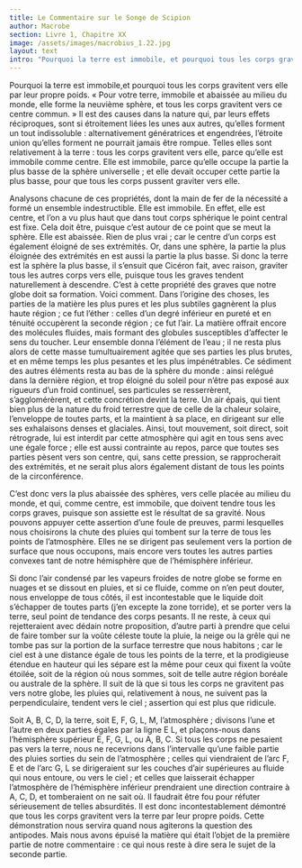 ```yaml
---
title: Le Commentaire sur le Songe de Scipion
author: Macrobe
section: Livre 1, Chapitre XX
image: /assets/images/macrobius_1.22.jpg
layout: text
intro: "Pourquoi la terre est immobile, et pourquoi tous les corps gravitent vers elle par leur propre poids."
---
```


Pourquoi la terre est immobile,et pourquoi tous les corps gravitent vers elle par leur propre poids. « Pour votre terre, immobile et abaissée au milieu du monde, elle forme la neuvième sphère, et tous les corps gravitent vers ce centre commun. » Il est des causes dans la nature qui, par leurs effets réciproques, sont si étroitement liées les unes aux autres, qu’elles forment un tout indissoluble : alternativement génératrices et engendrées, l’étroite union qu’elles forment ne pourrait jamais être rompue. Telles elles sont relativement à la terre : tous les corps gravitent vers elle, parce qu’elle est immobile comme centre. Elle est immobile, parce qu’elle occupe la partie la plus basse de la sphère universelle ; et elle devait occuper cette partie la plus basse, pour que tous les corps pussent graviter vers elle.

Analysons chacune de ces propriétés, dont la main de fer de la nécessité a formé un ensemble indestructible. Elle est immobile. En effet, elle est centre, et l’on a vu plus haut que dans tout corps sphérique le point central est fixe. Cela doit être, puisque c’est autour de ce point que se meut la sphère. Elle est abaissée. Rien de plus vrai ; car le centre d’un corps est également éloigné de ses extrémités. Or, dans une sphère, la partie la plus éloignée des extrémités en est aussi la partie la plus basse. Si donc la terre est la sphère la plus basse, il s’ensuit que Cicéron fait, avec raison, graviter tous les autres corps vers elle, puisque tous les graves tendent naturellement à descendre. C’est à cette propriété des graves que notre globe doit sa formation. Voici comment. Dans l’origine des choses, les parties de la matière les plus pures et les plus subtiles gagnèrent la plus haute région ; ce fut l’éther : celles d’un degré inférieur en pureté et en ténuité occupèrent la seconde région ; ce fut l’air. La matière offrait encore des molécules fluides, mais formant des globules susceptibles d’affecter le sens du toucher. Leur ensemble donna l’élément de l’eau ; il ne resta plus alors de cette masse tumultuairement agitée que ses parties les plus brutes, et en même temps les plus pesantes et les plus impénétrables. Ce sédiment des autres éléments resta au bas de la sphère du monde : ainsi relégué dans la dernière région, et trop éloigné du soleil pour n’être pas exposé aux rigueurs d’un froid continuel, ses particules se resserrèrent, s’agglomérèrent, et cette concrétion devint la terre. Un air épais, qui tient bien plus de la nature du froid terrestre que de celle de la chaleur solaire, l’enveloppe de toutes parts, et la maintient à sa place, en dirigeant sur elle ses exhalaisons denses et glaciales. Ainsi, tout mouvement, soit direct, soit rétrograde, lui est interdit par cette atmosphère qui agit en tous sens avec une égale force ; elle est aussi contrainte au repos, parce que toutes ses parties pèsent vers son centre, qui, sans cette pression, se rapprocherait des extrémités, et ne serait plus alors également distant de tous les points de la circonférence.

C’est donc vers la plus abaissée des sphères, vers celle placée au milieu du monde, et qui, comme centre, est immobile, que doivent tendre tous les corps graves, puisque son assiette est le résultat de sa gravité. Nous pouvons appuyer cette assertion d’une foule de preuves, parmi lesquelles nous choisirons la chute des pluies qui tombent sur la terre de tous les points de l’atmosphère. Elles ne se dirigent pas seulement vers la portion de surface que nous occupons, mais encore vers toutes les autres parties convexes tant de notre hémisphère que de l’hémisphère inférieur.

Si donc l’air condensé par les vapeurs froides de notre globe se forme en nuages et se dissout en pluies, et si ce fluide, comme on n’en peut douter, nous enveloppe de tous côtés, il est incontestable que le liquide doit s’échapper de toutes parts (j’en excepte la zone torride), et se porter vers la terre, seul point de tendance des corps pesants. Il ne reste, à ceux qui rejetteraient avec dédain notre proposition, d’autre parti à prendre que celui de faire tomber sur la voûte céleste toute la pluie, la neige ou la grêle qui ne tombe pas sur la portion de la surface terrestre que nous habitons ; car le ciel est à une distance égale de tous les points de la terre, et la prodigieuse étendue en hauteur qui les sépare est la même pour ceux qui fixent la voûte étoilée, soit de la région où nous sommes, soit de telle autre région boréale ou australe de la sphère. Il suit de là que si tous les corps ne gravitent pas vers notre globe, les pluies qui, relativement à nous, ne suivent pas la perpendiculaire, tendent vers le ciel ; assertion qui est plus que ridicule.

Soit A, B, C, D, la terre, soit E, F, G, L, M, l’atmosphère ; divisons l’une et l’autre en deux parties égales par la ligne E L, et plaçons-nous dans l’hémisphère supérieur E, F, G, L, ou A, B, C. Si tous les corps ne pesaient pas vers la terre, nous ne recevrions dans l’intervalle qu’une faible partie des pluies sorties du sein de l’atmosphère ; celles qui viendraient de l’arc F, E et de l’arc G, L se dirigeraient sur les couches d’air supérieures au fluide qui nous entoure, ou vers le ciel ; et celles que laisserait échapper l’atmosphère de l’hémisphère inférieur prendraient une direction contraire à A, C, D, et tomberaient on ne sait où. Il faudrait être fou pour réfuter sérieusement de telles absurdités. Il est donc incontestablement démontré que tous les corps gravitent vers la terre par leur propre poids. Cette démonstration nous servira quand nous agiterons la question des antipodes. Mais nous avons épuisé la matière qui était l’objet de la première partie de notre commentaire : ce qui nous reste à dire sera le sujet de la seconde partie.